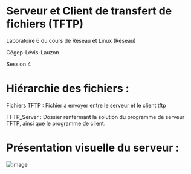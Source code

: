﻿# Serveur et Client de transfert de fichiers (TFTP)

Laboratoire 6 du cours de Réseau et Linux (Réseau)

Cégep-Lévis-Lauzon

Session 4

# Hiérarchie des fichiers :

Fichiers TFTP : Fichier à envoyer entre le serveur et le client tftp

TFTP_Server : Dossier renfermant la solution du programme de serveur TFTP, ainsi que le programme de client.

# Présentation visuelle du serveur :
![image](https://user-images.githubusercontent.com/33030290/37306931-abdac27e-260f-11e8-8c61-8fc6a21cef5c.png)
